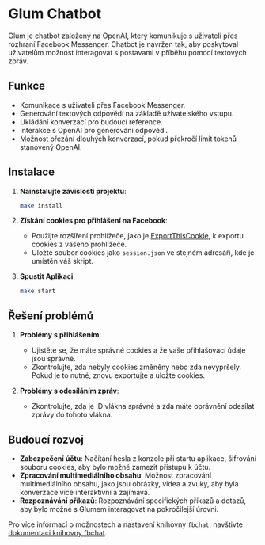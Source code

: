 # Glum Chatbot

Glum je chatbot založený na OpenAI, který komunikuje s uživateli přes rozhraní Facebook Messenger. Chatbot je navržen tak, aby poskytoval uživatelům možnost interagovat s postavami v příběhu pomocí textových zpráv.

## Funkce

- Komunikace s uživateli přes Facebook Messenger.
- Generování textových odpovědí na základě uživatelského vstupu.
- Ukládání konverzací pro budoucí reference.
- Interakce s OpenAI pro generování odpovědí.
- Možnost ořezání dlouhých konverzací, pokud překročí limit tokenů stanovený OpenAI.

## Instalace

1. **Nainstalujte závislosti projektu**:
    ```bash
    make install
    ```

2. **Získání cookies pro přihlášení na Facebook**:
   - Použijte rozšíření prohlížeče, jako je [ExportThisCookie](https://chrome.google.com/webstore/detail/exportthiscookie/dannllckdimllhkiplchkcaoheibealk), k exportu cookies z vašeho prohlížeče.
   - Uložte soubor cookies jako `session.json` ve stejném adresáři, kde je umístěn váš skript.

3. **Spustit Aplikaci**:
    ```bash
    make start
    ```

## Řešení problémů

1. **Problémy s přihlášením**:
    - Ujistěte se, že máte správné cookies a že vaše přihlašovací údaje jsou správné.
    - Zkontrolujte, zda nebyly cookies změněny nebo zda nevypršely. Pokud je to nutné, znovu exportujte a uložte cookies.

2. **Problémy s odesíláním zpráv**:
    - Zkontrolujte, zda je ID vlákna správné a zda máte oprávnění odesílat zprávy do tohoto vlákna.

## Budoucí rozvoj

- **Zabezpečení účtu**: Načítání hesla z konzole při startu aplikace, šifrování souboru cookies, aby bylo možné zamezit přístupu k účtu.
- **Zpracování multimediálního obsahu**: Možnost zpracování multimediálního obsahu, jako jsou obrázky, videa a zvuky, aby byla konverzace více interaktivní a zajímavá.
- **Rozpoznávání příkazů**: Rozpoznávání specifických příkazů a dotazů, aby bylo možné s Glumem interagovat na pokročilejší úrovni.

Pro více informací o možnostech a nastavení knihovny `fbchat`, navštivte [dokumentaci knihovny fbchat](https://fbchat.readthedocs.io/).